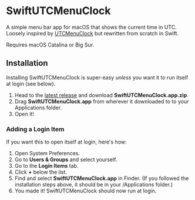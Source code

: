 # SwiftUTCMenuClock
A simple menu bar app for macOS that shows the current time in UTC. Loosely inspired by [UTCMenuClock](https://github.com/netik/UTCMenuClock) but rewritten from scratch in Swift.

Requires macOS Catalina or Big Sur.

## Installation
Installing SwiftUTCMenuClock is super-easy *unless* you want it to run itself at login (see below).

1. Head to the [latest release](https://github.com/jonblatho/SwiftUTCMenuClock/releases/latest) and download **SwiftUTCMenuClock.app.zip**.
2. Drag **SwiftUTCMenuClock.app** from wherever it downloaded to to your Applications folder.
3. Open it!

### Adding a Login Item
If you want this to open itself at login, here's how:

1. Open System Preferences.
2. Go to **Users & Groups** and select yourself.
3. Go to the **Login Items** tab.
4. Click **+** below the list.
5. Find and select **SwiftUTCMenuClock.app** in Finder. (If you followed the installation steps above, it should be in your /Applications folder.)
6. You made it! SwiftUTCMenuClock should now run at login.
